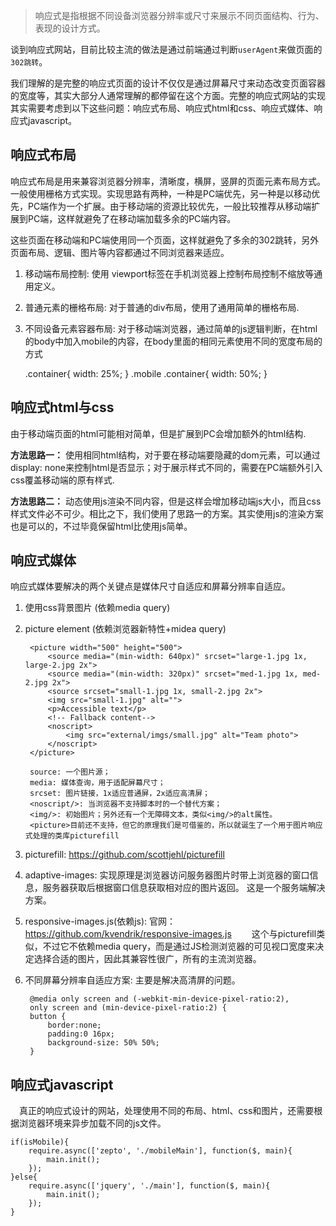 > 响应式是指根据不同设备浏览器分辨率或尺寸来展示不同页面结构、行为、表现的设计方式。

谈到响应式网站，目前比较主流的做法是通过前端通过判断`userAgent`来做页面的`302跳转`。

我们理解的是完整的响应式页面的设计不仅仅是通过屏幕尺寸来动态改变页面容器的宽度等，其实大部分人通常理解的都停留在这个方面。完整的响应式网站的实现其实需要考虑到以下这些问题：响应式布局、响应式html和css、响应式媒体、响应式javascript。

## **响应式布局**

响应式布局是用来兼容浏览器分辨率，清晰度，横屏，竖屏的页面元素布局方式。一般使用栅格方式实现。实现思路有两种，一种是PC端优先，另一种是以移动优先，PC端作为一个扩展。由于移动端的资源比较优先，一般比较推荐从移动端扩展到PC端，这样就避免了在移动端加载多余的PC端内容。

这些页面在移动端和PC端使用同一个页面，这样就避免了多余的302跳转，另外页面布局、逻辑、图片等内容都通过不同浏览器来适应。

1. 移动端布局控制: 使用 viewport标签在手机浏览器上控制布局控制不缩放等通用定义。
2. 普通元素的栅格布局: 对于普通的div布局，使用了通用简单的栅格布局.
3. 不同设备元素容器布局: 对于移动端浏览器，通过简单的js逻辑判断，在html的body中加入mobile的内容，在body里面的相同元素使用不同的宽度布局的方式
    
    .container{
        width: 25%;
    }
    .mobile .container{
        width: 50%;
    }

## **响应式html与css**

由于移动端页面的html可能相对简单，但是扩展到PC会增加额外的html结构.

**方法思路一：** 使用相同html结构，对于要在移动端要隐藏的dom元素，可以通过display: none来控制html是否显示；对于展示样式不同的，需要在PC端额外引入css覆盖移动端的原有样式.

**方法思路二：** 动态使用js渲染不同内容，但是这样会增加移动端js大小，而且css样式文件必不可少。相比之下，我们使用了思路一的方案。其实使用js的渲染方案也是可以的，不过毕竟保留html比使用js简单。

## **响应式媒体**

响应式媒体要解决的两个关键点是媒体尺寸自适应和屏幕分辨率自适应。

1. 使用css背景图片 (依赖media query)
2. picture element (依赖浏览器新特性+midea query)

        <picture width="500" height="500">
            <source media="(min-width: 640px)" srcset="large-1.jpg 1x, large-2.jpg 2x">
            <source media="(min-width: 320px)" srcset="med-1.jpg 1x, med-2.jpg 2x">
            <source srcset="small-1.jpg 1x, small-2.jpg 2x">
            <img src="small-1.jpg" alt="">
            <p>Accessible text</p>
            <!-- Fallback content-->
            <noscript>
                <img src="external/imgs/small.jpg" alt="Team photo">
            </noscript>
        </picture>

        source: 一个图片源；
        media: 媒体查询，用于适配屏幕尺寸；
        srcset: 图片链接，1x适应普通屏，2x适应高清屏；
        <noscript/>: 当浏览器不支持脚本时的一个替代方案；
        <img/>: 初始图片；另外还有一个无障碍文本，类似<img/>的alt属性。
        <picture>目前还不支持，但它的原理我们是可借鉴的，所以就诞生了一个用于图片响应式处理的类库picturefill

3. picturefill: https://github.com/scottjehl/picturefill
4. adaptive-images: 实现原理是浏览器访问服务器图片时带上浏览器的窗口信息，服务器获取后根据窗口信息获取相对应的图片返回。 这是一个服务端解决方案。
5. responsive-images.js(依赖js): 官网：https://github.com/kvendrik/responsive-images.js   这个与picturefill类似，不过它不依赖media query，而是通过JS检测浏览器的可见视口宽度来决定选择合适的图片，因此其兼容性很广，所有的主流浏览器。
6. 不同屏幕分辨率自适应方案: 主要是解决高清屏的问题。

        @media only screen and (-webkit-min-device-pixel-ratio:2),
        only screen and (min-device-pixel-ratio:2) {
        button {
            border:none;
            padding:0 16px;
            background-size: 50% 50%;
        }

## **响应式javascript**

 真正的响应式设计的网站，处理使用不同的布局、html、css和图片，还需要根据浏览器环境来异步加载不同的js文件。

    if(isMobile){
        require.async(['zepto', './mobileMain'], function($, main){
            main.init();
        });
    }else{
        require.async(['jquery', './main'], function($, main){
            main.init();
        });
    }



